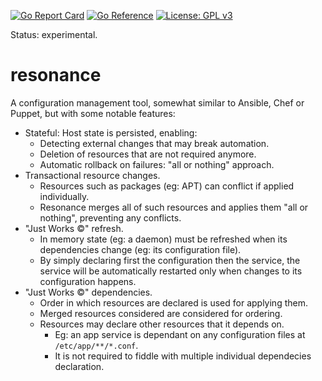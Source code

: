 [![Go Report Card](https://goreportcard.com/badge/github.com/fornellas/resonance)](https://goreportcard.com/report/github.com/fornellas/resonance) [![Go Reference](https://pkg.go.dev/badge/github.com/fornellas/resonance.svg)](https://pkg.go.dev/github.com/fornellas/resonance) [![License: GPL v3](https://img.shields.io/badge/License-GPLv3-blue.svg)](https://www.gnu.org/licenses/gpl-3.0)

Status: experimental.

# resonance

A configuration management tool, somewhat similar to Ansible, Chef or Puppet, but with some notable features:

- Stateful: Host state is persisted, enabling:
  - Detecting external changes that may break automation.
  - Deletion of resources that are not required anymore.
  - Automatic rollback on failures: "all or nothing" approach.
- Transactional resource changes.
  - Resources such as packages (eg: APT) can conflict if applied individually.
  - Resonance merges all of such resources and applies them "all or nothing", preventing any conflicts.
- "Just Works ©" refresh.
  - In memory state (eg: a daemon) must be refreshed when its dependencies change (eg: its configuration file).
  - By simply declaring first the configuration then the service, the service will be automatically restarted only when changes to its configuration happens.
- "Just Works ©" dependencies.
  - Order in which resources are declared is used for applying them.
  - Merged resources considered are considered for ordering.
  - Resources may declare other resources that it depends on.
    - Eg: an app service is dependant on any configuration files at `/etc/app/**/*.conf`.
    - It is not required to fiddle with multiple individual dependecies declaration.